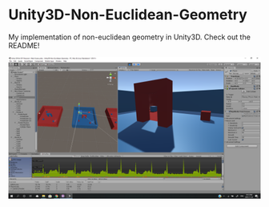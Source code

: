 # Unity3D-Non-Euclidean-Geometry
My implementation of non-euclidean geometry in Unity3D. Check out the README!

![What it looks like](Demo.png)